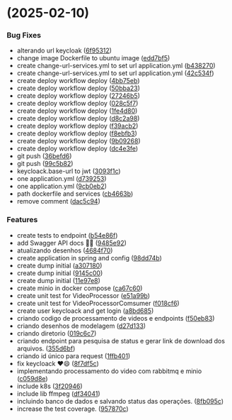 #  (2025-02-10)


### Bug Fixes

* alterando url keycloak ([6f95312](https://github.com/pos-fiap-schepis/hackton-spring-app/commit/6f953120d5e69cadb14f1181be23985ac7f38606))
* change image Dockerfile to ubuntu image ([edd7bf5](https://github.com/pos-fiap-schepis/hackton-spring-app/commit/edd7bf56287edfcd5709278c84d6801a8270c745))
* create change-url-services.yml to set url application.yml ([b438270](https://github.com/pos-fiap-schepis/hackton-spring-app/commit/b4382707bc94a9ad906c65bd824ce309ec1004c6))
* create change-url-services.yml to set url application.yml ([42c534f](https://github.com/pos-fiap-schepis/hackton-spring-app/commit/42c534fbb1d4d980df01bf87800e0ec9c7d9b158))
* create deploy workflow deploy ([4bb75eb](https://github.com/pos-fiap-schepis/hackton-spring-app/commit/4bb75eb85c6f6fd73491fd0eca579433f5af23fa))
* create deploy workflow deploy ([50bba23](https://github.com/pos-fiap-schepis/hackton-spring-app/commit/50bba23f40e70a45c53a382e001359e827ef46cc))
* create deploy workflow deploy ([27246b5](https://github.com/pos-fiap-schepis/hackton-spring-app/commit/27246b568f11abf6918a28f85666bb533c33209a))
* create deploy workflow deploy ([028c5f7](https://github.com/pos-fiap-schepis/hackton-spring-app/commit/028c5f7dc18c6e9440b9e6fc33af253bd092ec74))
* create deploy workflow deploy ([1fe4d80](https://github.com/pos-fiap-schepis/hackton-spring-app/commit/1fe4d80dd6f32e4fb7ddd415617810cff7b53182))
* create deploy workflow deploy ([d8c2a98](https://github.com/pos-fiap-schepis/hackton-spring-app/commit/d8c2a98b4966f114cd74d25176e9b18af5b3615c))
* create deploy workflow deploy ([f39acb2](https://github.com/pos-fiap-schepis/hackton-spring-app/commit/f39acb2ff748c845111d244807920499e596f2fc))
* create deploy workflow deploy ([f8ebfb3](https://github.com/pos-fiap-schepis/hackton-spring-app/commit/f8ebfb33e38fc5ae879c677d9a783911a5c81ed1))
* create deploy workflow deploy ([9b09268](https://github.com/pos-fiap-schepis/hackton-spring-app/commit/9b09268ba8ad914c745a4869b133cdb94652d970))
* create deploy workflow deploy ([dc4e3fe](https://github.com/pos-fiap-schepis/hackton-spring-app/commit/dc4e3febdd1be3f2901b2f150080ae06e11a4c34))
* git push ([36befd6](https://github.com/pos-fiap-schepis/hackton-spring-app/commit/36befd60b0c1f50b9e1c39b1acc62e52a751ca66))
* git push ([99c5b82](https://github.com/pos-fiap-schepis/hackton-spring-app/commit/99c5b822854571e9625c6199549bc3f593445404))
* keycloack.base-url to jwt ([3093f1c](https://github.com/pos-fiap-schepis/hackton-spring-app/commit/3093f1c437735ac6099dc41ddddd2288efcada94))
* one application.yml ([d739253](https://github.com/pos-fiap-schepis/hackton-spring-app/commit/d739253417ee409c037cc6df2377e531d54d45f3))
* one application.yml ([9cb0eb2](https://github.com/pos-fiap-schepis/hackton-spring-app/commit/9cb0eb248f91f5045cd8324c5cdd95a629ee6046))
* path dockerfile and services ([cb4663b](https://github.com/pos-fiap-schepis/hackton-spring-app/commit/cb4663b902a3981310a197341ae1fb4252c61175))
* remove comment ([dac5c94](https://github.com/pos-fiap-schepis/hackton-spring-app/commit/dac5c945bf733019a095528b62c1ddacdb1de498))


### Features

*  create tests to endpoint ([b54e86f](https://github.com/pos-fiap-schepis/hackton-spring-app/commit/b54e86f5cac87fba3934e69cb9b1cad898fff686))
* add Swagger API docs 🚀📖 ([9485e92](https://github.com/pos-fiap-schepis/hackton-spring-app/commit/9485e925d351c68b80831e7749262be10ed07a9c))
* atualizando desenhos ([4684f70](https://github.com/pos-fiap-schepis/hackton-spring-app/commit/4684f706fd32d2db6445c3c03d34b04028f103b7))
* create application in spring and config ([98dd74b](https://github.com/pos-fiap-schepis/hackton-spring-app/commit/98dd74ba9df014270e39db1c49bfcc6a023adf75))
* create dump initial ([a307180](https://github.com/pos-fiap-schepis/hackton-spring-app/commit/a307180986c2ffa6ab8529fbdfaf16a380beaeb1))
* create dump initial ([9145c00](https://github.com/pos-fiap-schepis/hackton-spring-app/commit/9145c007e11c5aca75d28031207277b501272e1f))
* create dump initial ([11e97e8](https://github.com/pos-fiap-schepis/hackton-spring-app/commit/11e97e8886b7a063e7fae3a52979083b5f0cf9e8))
* create minio in docker compose ([ca67c60](https://github.com/pos-fiap-schepis/hackton-spring-app/commit/ca67c60f73941691f3606a39fbd4eeb5e532a4c4))
* create unit test for VideoProcessor ([e51a99b](https://github.com/pos-fiap-schepis/hackton-spring-app/commit/e51a99b5cd40ca8ed553cd8a5bc070ccbe43bd7e))
* create unit test for VideoProcessorComsumer ([f018cf6](https://github.com/pos-fiap-schepis/hackton-spring-app/commit/f018cf621037a4afa73091aadef47f6286a5123e))
* create user keycloack and get login ([a8bd685](https://github.com/pos-fiap-schepis/hackton-spring-app/commit/a8bd685d94c1531760a87b3beeeb1af5bc79c31c))
* criando codigo de processamento de videos e endpoints ([f50eb83](https://github.com/pos-fiap-schepis/hackton-spring-app/commit/f50eb837a21ccd070665f4b80e4517a247cc8b10))
* criando desenhos de modelagem ([d27d133](https://github.com/pos-fiap-schepis/hackton-spring-app/commit/d27d133f2eb27642d7044bfc927b2e17eadd6e4c))
* criando diretorio ([019c6c7](https://github.com/pos-fiap-schepis/hackton-spring-app/commit/019c6c7a75bd54f629baea43a0d4c940efadcc17))
* criando endpoint para pesquisa de status e gerar link de download dos arquivos. ([355d6bf](https://github.com/pos-fiap-schepis/hackton-spring-app/commit/355d6bfa5626392e4c56a0af14739568eab2d06b))
* criando id único para request ([1ffb401](https://github.com/pos-fiap-schepis/hackton-spring-app/commit/1ffb401c7031159acfd23acadf6cf29e8be0f3cd))
* fix keycloack ❤️😄 ([8f7df5c](https://github.com/pos-fiap-schepis/hackton-spring-app/commit/8f7df5c0bc61b1f3e8a7c1d15e1d250c85b44c14))
* implementando processamento do video com rabbitmq e minio ([c059d8e](https://github.com/pos-fiap-schepis/hackton-spring-app/commit/c059d8ea0cd7cfc2a3bafccc362ce89556fef6ef))
* include k8s ([3f20946](https://github.com/pos-fiap-schepis/hackton-spring-app/commit/3f20946520ee6d54b46bd6fa5b98ab214306836c))
* include lib ffmpeg ([df34041](https://github.com/pos-fiap-schepis/hackton-spring-app/commit/df34041b3570ccc6fb8ab1f9d31aa53e9e9fe8e0))
* incluindo banco de dados e salvando status das operações. ([8fb095c](https://github.com/pos-fiap-schepis/hackton-spring-app/commit/8fb095c684eec41195e41b0d016091831bf805e4))
* increase the test coverage. ([957870c](https://github.com/pos-fiap-schepis/hackton-spring-app/commit/957870ca223d7044076284b37c6738f4d58f3406))



